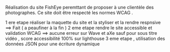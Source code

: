 Réalisation du site FishEye peremttant de proposer à une clientèle des photographes.
Ce site doit être respecté les normes WCAG .

1 ere etape réaliser la maquette du site et la styliser et la rendre respnsive ==> Fait ( a peaufiner à la fin )
2 eme etape rendre le site accessible et validation WCAG ==> aucune erreur sur Wave et aXe sauf pour sous titre vidéo , score accessibilité 100% sur lighthouse
3 eme etape , utilisation des données JSON pour une écriture dynamique
